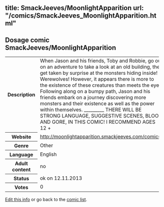 title: SmackJeeves/MoonlightApparition
url: "/comics/SmackJeeves_MoonlightApparition.html"
---
Dosage comic SmackJeeves/MoonlightApparition
-----------------------------------------

<p id="msg"></p>
<script type="text/javascript">
if (window.location.search === '?edit_info_mail=sent_ok') {
  var elem = document.getElementById("msg");
  elem.innerHTML = 'Edited information sucessfully sent for review, which is usually done daily. Thanks!';
  elem.className = 'ok';
}
</script>
<table class="comicinfo">
<tr>
<th>Description</th><td>When Jason and his friends, Toby and Robbie, go out on an adventure to take a look at an old building, they get taken by surprise at the monsters hiding inside! Werewolves! However, it appears there is more to the existence of these creatures than meets the eye. Following along on a bumpy path, Jason and his friends embark on a journey discovering more monsters and their existence as well as the power within themselves. _________ THERE WILL BE STRONG LANGUAGE, SUGGESTIVE SCENES, BLOOD AND GORE, IN THIS COMIC! I RECOMMEND AGES 12 +</td>
</tr>
<tr>
<th>Website</th><td><a href="http://moonlightapparition.smackjeeves.com/comics/">http://moonlightapparition.smackjeeves.com/comics/</a></td>
</tr>
<tr>
<th>Genre</th><td>Other</td>
</tr>
<tr>
<th>Language</th><td>English</td>
</tr>
<tr>
<th>Adult content</th><td>no</td>
</tr>
<tr>
<th>Status</th><td>ok on 12.11.2013</td>
</tr>
<tr>
<th>Votes</th><td>0</td>
</tr>
</table>

[Edit this info](SmackJeeves_MoonlightApparition_edit.html) or go back to the [comic list](../comic-index.html).
